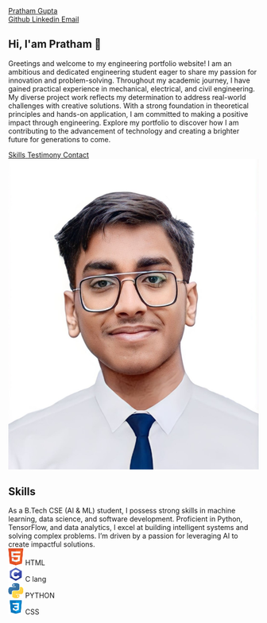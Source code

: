<!DOCTYPE html>
<html lang="en">
<head>
    <meta charset="UTF-8">
    <meta name="viewport" content="width=device-width, initial-scale=1.0">
    <link rel="preconnect" href="https://fonts.googleapis.com">
    <link rel="preconnect" href="https://fonts.gstatic.com" crossorigin>
    <link href="https://fonts.googleapis.com/css2?family=Poppins:wght@400;600&display=swap" rel="stylesheet">
    <link rel="stylesheet" href="https://cdnjs.cloudflare.com/ajax/libs/font-awesome/6.6.0/css/all.min.css" integrity="sha512-Kc323vGBEqzTmouAECnVceyQqyqdsSiqLQISBL29aUW4U/M7pSPA/gEUZQqv1cwx4OnYxTxve5UMg5GT6L4JJg==" crossorigin="anonymous" referrerpolicy="no-referrer" />
    <link rel="stylesheet" href="styles.css">
    <title>Pratham Gupta</title>
</head>
<body>
    <!--NAVBAR-->
    <nav>
        <div class="left">
            <a href="/">Pratham Gupta</a>
        </div>
        <div class="right">
            <a href="http://github.com" target="_blank" rel="nopenernoreferrer">
                <i class="fa-brands fa-github"></i>
                <span>Github</span>
            </a>
            <a href="http://linkedin.com" target="_blank" rel="nopenernoreferrer">
                <i class="fa-brands fa-linkedin"></i>
                <span>Linkedin</span>
            </a>
            <a href="mailto:prathamgupta0070@gmail.com">
                <i class="fa-solid fa-envelope"></i>
                <span>Email</span>
            </a>
        </div>
    </nav>
    <main>
        <!--SECTION 1: Hero-->
        <section class="hero-section">
            <div class="text">
                <h2>Hi, I'am Pratham 👋</h2>
                <p>Greetings and welcome to my engineering portfolio website! I am an ambitious and dedicated engineering student eager to share my passion for innovation and problem-solving. Throughout my academic journey, I have gained practical experience in mechanical, electrical, and civil engineering. My diverse project work reflects my determination to address real-world challenges with creative solutions. With a strong foundation in theoretical principles and hands-on application, I am committed to making a positive impact through engineering. Explore my portfolio to discover how I am contributing to the advancement of technology and creating a brighter future for generations to come.</p>
                 <div class="links">
                    <a href="#skills">
                        <i class="fa-solid fa-code"></i>
                        <span>Skills</span>
                    </a>
                    <a href="#testimony">
                        <i class="fa-solid fa-pen"></i>
                        <span>Testimony</span>
                    </a>
                    <a href="#contact">
                        <i class="fa-solid fa-envelope"></i>
                        <span>Contact</span>
                    </a>
                </div>
            </div>
            <div class="headshot">
                <img src="Screenshot_2024-06-03-17-47-37-11_6012fa4d4ddec268fc5c7112cbb265e7.jpg" alt="Pratham Gupta Headshot">
            </div>
        </section>
        <!--SECTION 2: Skills-->
        <section id="skills" class="skills-section">
            <h2>Skills</h2>
            <div class="text">
              As a B.Tech CSE (AI & ML) student, I possess strong skills in machine learning, data science, and software development. Proficient in Python, TensorFlow, and data analytics, I excel at building intelligent systems and solving complex problems. I’m driven by a passion for leveraging AI to create impactful solutions.</div>
              <div class="cells">
                <div class="cell">
                    <img src="pngegg (4).png" alt="html logo">
                    <span>HTML</span>
                </div>
                <div class="cell">
                    <img src="pngegg (6).png" alt="C Lang logo">
                    <span>C lang</span>
                </div>
                <div class="cell">
                    <img src="pngegg (5).png" alt="PYTHON logo">
                    <span>PYTHON</span>
                </div>
                <div class="cell">
                    <img src="pngegg (3).png" alt="CSS logo">
                    <span>CSS</span>
                </div>
              </div>
        </section>
        <!--SECTION 3: Testimony-->
        <section id="testimony"></section>
        <!--SECTION 4: Contact-->
        <section id="contact"></section>
    </main>
</body>
</html>
